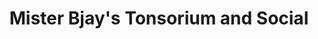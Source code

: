 ---
title: "Mister Bjay's Tonsorium and Social"
url: /kansas-city/mister-bjays-tonsorium-and-social/
shop: hairdresser
---